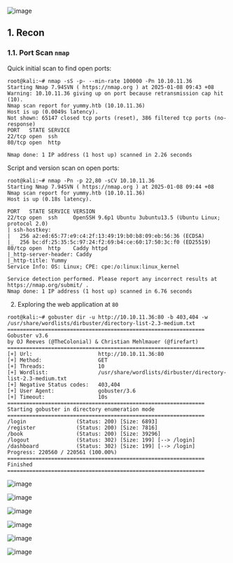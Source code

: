 ![image](https://github.com/user-attachments/assets/abfb1789-0846-443a-bd89-64da26241e02)


## 1. Recon

### 1.1. Port Scan `nmap`

Quick initial scan to find open ports:

```console
root@kali:~# nmap -sS -p- --min-rate 100000 -Pn 10.10.11.36
Starting Nmap 7.94SVN ( https://nmap.org ) at 2025-01-08 09:43 +08
Warning: 10.10.11.36 giving up on port because retransmission cap hit (10).
Nmap scan report for yummy.htb (10.10.11.36)
Host is up (0.0049s latency).
Not shown: 65147 closed tcp ports (reset), 386 filtered tcp ports (no-response)
PORT   STATE SERVICE
22/tcp open  ssh
80/tcp open  http

Nmap done: 1 IP address (1 host up) scanned in 2.26 seconds
```

Script and version scan on open ports:

```console
root@kali:~# nmap -Pn -p 22,80 -sCV 10.10.11.36
Starting Nmap 7.94SVN ( https://nmap.org ) at 2025-01-08 09:44 +08
Nmap scan report for yummy.htb (10.10.11.36)
Host is up (0.18s latency).

PORT   STATE SERVICE VERSION
22/tcp open  ssh     OpenSSH 9.6p1 Ubuntu 3ubuntu13.5 (Ubuntu Linux; protocol 2.0)
| ssh-hostkey:
|   256 a2:ed:65:77:e9:c4:2f:13:49:19:b0:b8:09:eb:56:36 (ECDSA)
|_  256 bc:df:25:35:5c:97:24:f2:69:b4:ce:60:17:50:3c:f0 (ED25519)
80/tcp open  http    Caddy httpd
|_http-server-header: Caddy
|_http-title: Yummy
Service Info: OS: Linux; CPE: cpe:/o:linux:linux_kernel

Service detection performed. Please report any incorrect results at https://nmap.org/submit/ .
Nmap done: 1 IP address (1 host up) scanned in 6.76 seconds
```

2. Exploring the web application at `80`

```console
root@kali:~# gobuster dir -u http://10.10.11.36:80 -b 403,404 -w /usr/share/wordlists/dirbuster/directory-list-2.3-medium.txt
===============================================================
Gobuster v3.6
by OJ Reeves (@TheColonial) & Christian Mehlmauer (@firefart)
===============================================================
[+] Url:                     http://10.10.11.36:80
[+] Method:                  GET
[+] Threads:                 10
[+] Wordlist:                /usr/share/wordlists/dirbuster/directory-list-2.3-medium.txt
[+] Negative Status codes:   403,404
[+] User Agent:              gobuster/3.6
[+] Timeout:                 10s
===============================================================
Starting gobuster in directory enumeration mode
===============================================================
/login                (Status: 200) [Size: 6893]
/register             (Status: 200) [Size: 7816]
/book                 (Status: 200) [Size: 39296]
/logout               (Status: 302) [Size: 199] [--> /login]
/dashboard            (Status: 302) [Size: 199] [--> /login]
Progress: 220560 / 220561 (100.00%)
===============================================================
Finished
===============================================================
```

![image](https://github.com/user-attachments/assets/ca141cd8-2f6c-4051-9cde-dcc5a990f6b1)

![image](https://github.com/user-attachments/assets/51b237e5-48df-4bdf-bcb9-ee0476f0605a)

![image](https://github.com/user-attachments/assets/8fa606d5-68ff-493f-b28c-37863ea6d57b)

![image](https://github.com/user-attachments/assets/4a96db95-360a-4112-9be6-0067bd259c67)

![image](https://github.com/user-attachments/assets/e43bb04c-9934-48ef-9fbb-ae4128ae0163)

![image](https://github.com/user-attachments/assets/507d880c-9d77-4ad5-8ab9-ccee8c68bcac)
